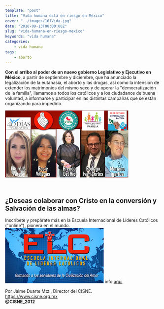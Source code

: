 ```yaml
---
template: "post"
title: "Vida humana está en riesgo en México"
cover: "../images/161Vida.jpg"
date: "2018-09-13T08:00:00Z"
slug: "vida-humana-en-riesgo-mexico"
keywords: "vida humana"
categories: 
    - vida humana
tags:
    - aborto
---
```


**Con el arribo al poder de un nuevo gobierno Legislativo y Ejecutivo en México**, a partir de septiembre y diciembre, que ha anunciado la legalización de la eutanasia, el aborto y las drogas, así como la intensión de extender los matrimonios del mismo sexo y de operar la "democratización de la familia", llamamos a todos los católicos y a los ciudadanos de buena voluntad, a informarse y participar en las distintas campañas que se están organizando para impedirlo.

![Vida](../images/161Vida.jpg)

<br/>

## ¿Deseas colaborar con Cristo en la conversión y Salvación de las almas? 
Inscríbete y prepárate más en la Escuela Internacional de Líderes Católicos ("online"), pionera en el mundo. 
![Esc](../images/161Esc.jpg)
info [aqui](https://www.cisne.org.mx/elc-7gen/)
<br/>

Por Jaime Duarte Mtz., Director del CISNE.   
<https://www.cisne.org.mx>    
**@CISNE_2012**